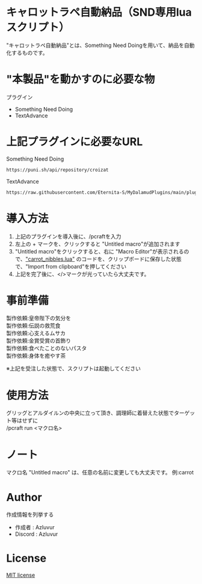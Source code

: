 # キャロットラペ自動納品（SND専用luaスクリプト）

"キャロットラペ自動納品"とは、Something Need Doingを用いて、納品を自動化するものです。

# "本製品"を動かすのに必要な物

プラグイン
* Something Need Doing
* TextAdvance

# 上記プラグインに必要なURL

Something Need Doing
```bash
https://puni.sh/api/repository/croizat
```
TextAdvance
```bash
https://raw.githubusercontent.com/Eternita-S/MyDalamudPlugins/main/pluginmaster.json
```

# 導入方法

1. 上記のプラグインを導入後に、/pcraftを入力<br>
2. 左上の + マークを、クリックすると "Untitled macro"が追加されます<br>
3. "Untitled macro"をクリックすると、右に "Macro Editor"が表示されるので、["carrot_nibbles.lua"](https://github.com/Azluvur/Carrot-Nibbles/blob/main/carrot_nibbles.lua) のコードを、クリップボードに保存した状態で、"Import from clipboard"を押してください<br>
4. 上記を完了後に、</>マークが光っていたら大丈夫です。<br>

# 事前準備
製作依頼:皇帝陛下の気分を<br>
製作依頼:伝説の救荒食<br>
製作依頼:心支えるムサカ<br>
製作依頼:金賞受賞の首飾り<br>
製作依頼:食べたことのないパスタ<br>
製作依頼:身体を癒やす茶<br>

※上記を受注した状態で、スクリプトは起動してください

# 使用方法
グリッグとアルダイルンの中央に立って頂き、調理師に着替えた状態でターゲット等はせずに<br>
/pcraft run <マクロ名>

# ノート
マクロ名 "Untitled macro" は、任意の名前に変更しても大丈夫です。
例:carrot

# Author

作成情報を列挙する

* 作成者 : Azluvur
* Discord : Azluvur

# License
[MIT license](https://en.wikipedia.org/wiki/MIT_License)
